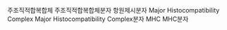 주조직적합복합체
주조직적합복합체분자
항원제시분자
Major Histocompatibility Complex
Major Histocompatibility Complex분자
MHC
MHC분자
